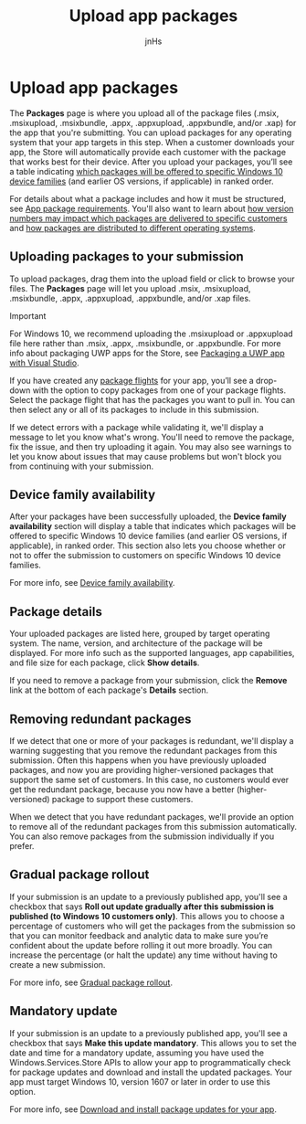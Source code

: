 ﻿---
author: jnHs
Description: The Packages page is where you upload all of the package files (.appxupload, .appx, .appxbundle, and/or .xap) for the app that you're submitting.
title: Upload app packages
ms.assetid: B1BB810D-3EAA-4FB5-B03C-1F01AFB2DE36
ms.author: wdg-dev-content
ms.date: 10/02/2018
ms.topic: article
ms.prod: windows
ms.technology: uwp
keywords: windows 10, uwp, packages, upload, package upload
ms.localizationpriority: medium
---

# Upload app packages

The **Packages** page is where you upload all of the package files (.msix, .msixupload, .msixbundle, .appx, .appxupload, .appxbundle, and/or .xap) for the app that you're submitting. You can upload packages for any operating system that your app targets in this step. When a customer downloads your app, the Store will automatically provide each customer with the package that works best for their device. After you upload your packages, you’ll see a table indicating [which packages will be offered to specific Windows 10 device families](#device-family-availability) (and earlier OS versions, if applicable) in ranked order.

For details about what a package includes and how it must be structured, see [App package requirements](app-package-requirements.md). You'll also want to learn about [how version numbers may impact which packages are delivered to specific customers](package-version-numbering.md) and [how packages are distributed to different operating systems](guidance-for-app-package-management.md).

## Uploading packages to your submission

To upload packages, drag them into the upload field or click to browse your files. The **Packages** page will let you upload .msix, .msixupload, .msixbundle, .appx, .appxupload, .appxbundle, and/or .xap files.

> [!IMPORTANT]
> For Windows 10, we recommend uploading the .msixupload or .appxupload file here rather than .msix, .appx, .msixbundle, or .appxbundle.  For more info about packaging UWP apps for the Store, see [Packaging a UWP app with Visual Studio](../packaging/packaging-uwp-apps.md).

If you have created any [package flights](package-flights.md) for your app, you’ll see a drop-down with the option to copy packages from one of your package flights. Select the package flight that has the packages you want to pull in. You can then select any or all of its packages to include in this submission.

If we detect errors with a package while validating it, we'll display a message to let you know what's wrong. You'll need to remove the package, fix the issue, and then try uploading it again. You may also see warnings to let you know about issues that may cause problems but won't block you from continuing with your submission.


## Device family availability

After your packages have been successfully uploaded, the **Device family availability** section will display a table that indicates which packages will be offered to specific Windows 10 device families (and earlier OS versions, if applicable), in ranked order. This section also lets you choose whether or not to offer the submission to customers on specific Windows 10 device families.

For more info, see [Device family availability](device-family-availability.md).


## Package details

Your uploaded packages are listed here, grouped by target operating system. The name, version, and architecture of the package will be displayed. For more info such as the supported languages, app capabilities, and file size for each package, click **Show details**.

If you need to remove a package from your submission, click the **Remove** link at the bottom of each package's **Details** section.


## Removing redundant packages

If we detect that one or more of your packages is redundant, we'll display a warning suggesting that you remove the redundant packages from this submission. Often this happens when you have previously uploaded packages, and now you are providing higher-versioned packages that support the same set of customers. In this case, no customers would ever get the redundant package, because you now have a better (higher-versioned) package to support these customers.

When we detect that you have redundant packages, we'll provide an option to remove all of the redundant packages from this submission automatically. You can also remove packages from the submission individually if you prefer.


## Gradual package rollout

If your submission is an update to a previously published app, you'll see a checkbox that says **Roll out update gradually after this submission is published (to Windows 10 customers only)**. This allows you to choose a percentage of customers who will get the packages from the submission so that you can monitor feedback and analytic data  to make sure you’re confident about the update before rolling it out more broadly. You can increase the percentage (or halt the update) any time without having to create a new submission. 

For more info, see [Gradual package rollout](gradual-package-rollout.md).


## Mandatory update

If your submission is an update to a previously published app, you'll see a checkbox that says **Make this update mandatory**. This allows you to set the date and time for a mandatory update, assuming you have used the Windows.Services.Store APIs to allow your app to programmatically check for package updates and download and install the updated packages. Your app must target Windows 10, version 1607 or later in order to use this option.

For more info, see [Download and install package updates for your app](../packaging/self-install-package-updates.md).

 




